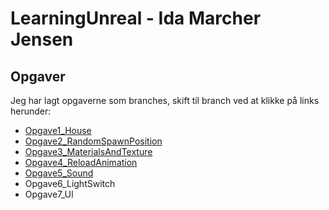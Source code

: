 # LearningUnreal - Ida Marcher Jensen


## Opgaver
Jeg har lagt opgaverne som branches, skift til branch ved at klikke på links herunder: <br>

* [Opgave1_House](https://github.com/notHooman996/LearningUnreal/tree/Opgave1_House)
* [Opgave2_RandomSpawnPosition](https://github.com/notHooman996/LearningUnreal/tree/Opgave2_RandomSpawnPosition)
* [Opgave3_MaterialsAndTexture](https://github.com/notHooman996/LearningUnreal/tree/Opgave3_MaterialsAndTexture)
* [Opgave4_ReloadAnimation](https://github.com/notHooman996/LearningUnreal/tree/Opgave4_ReloadAnimation)
* [Opgave5_Sound](https://github.com/notHooman996/LearningUnreal/tree/Opgave5_Sound)
* Opgave6_LightSwitch
* Opgave7_UI
